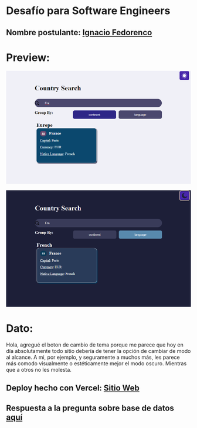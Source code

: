 # Desafío para Software Engineers

## Nombre postulante: [Ignacio Fedorenco](https://ignfed.vercel.app/)

# Preview:

![img1](./kimchechallenge/public/captura-light.png)

![img2](./kimchechallenge/public/captura-dark.png)

# Dato:

Hola, agregué el boton de cambio de tema porque me parece que hoy en día absolutamente todo sitio debería de tener la opción de cambiar de modo al alcance. A mi, por ejemplo, y seguramente a muchos más, les parece más comodo visualmente o estéticamente mejor el modo oscuro. Mientras que a otros no les molesta.

## Deploy hecho con Vercel: [Sitio Web](https://kimche-challenge-phi.vercel.app/)

## Respuesta a la pregunta sobre base de datos [aquí](./kimchechallenge/README.md)
